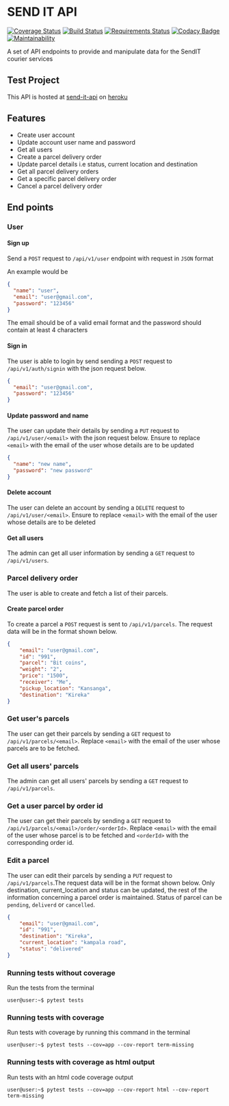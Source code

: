 # SEND IT API
[![Coverage Status](https://coveralls.io/repos/github/Stanley-Okwii/send-it-api/badge.svg?branch=development)](https://coveralls.io/github/Stanley-Okwii/send-it-api?branch=development)
[![Build Status](https://travis-ci.org/Stanley-Okwii/send-it-api.svg?branch=development)](https://travis-ci.org/Stanley-Okwii/send-it-api/)
[![Requirements Status](https://requires.io/github/Stanley-Okwii/send-it-api/requirements.svg?branch=development)](https://requires.io/github/Stanley-Okwii/send-it-api/requirements/?branch=development)
[![Codacy Badge](https://api.codacy.com/project/badge/Grade/e1b69a7d2b1a4e15a7ad9db7a7de6a64)](https://www.codacy.com/app/Stanley-Okwii/send-it-api?utm_source=github.com&amp;utm_medium=referral&amp;utm_content=Stanley-Okwii/send-it-api&amp;utm_campaign=Badge_Grade)
[![Maintainability](https://api.codeclimate.com/v1/badges/deffc4af002cf7975420/maintainability)](https://codeclimate.com/github/Stanley-Okwii/send-it-api/maintainability)

A set of API endpoints to provide and manipulate data for the SendIT courier services

## Test Project 
This API is hosted at [send-it-api](https://sender-app.herokuapp.com) on [heroku](heroku.com)

## Features
 - Create user account
 - Update account user name and password 
 - Get all users
 - Create a parcel delivery order
 - Update parcel details i.e status, current location and destination
 - Get all parcel delivery orders
 - Get a specific parcel delivery order
 - Cancel a parcel delivery order

## End points
### User
#### Sign up
Send a `POST` request to `/api/v1/user` endpoint with request in `JSON` format

An example would be
```json
{
  "name": "user",
  "email": "user@gmail.com",
  "password": "123456"
}
```
The email should be of a valid email format and the password should contain at least 4 characters

#### Sign in
The user is able to login by send sending a `POST` request to `/api/v1/auth/signin` with the json request below.
```json
{
  "email": "user@gmail.com",
  "password": "123456"
}
```

#### Update password and name
The user can update their details by sending a `PUT` request to `/api/v1/user/<email>` with the json request below. Ensure to replace `<email>` with the email of the user whose details are to be updated
```json
{
  "name": "new name",
  "password": "new password"
}
```

#### Delete account
The user can delete an account by sending a `DELETE` request to `/api/v1/user/<email>`. Ensure to replace `<email>` with the email of the user whose details are to be deleted

#### Get all users
The admin can get all user information by sending a `GET` request to `/api/v1/users`.

### Parcel delivery order
The user is able to create and fetch a list of their parcels.

#### Create parcel order
To create a parcel a `POST` request is sent to `/api/v1/parcels`. The request data will be in the format shown below.

```json
{
    "email": "user@gmail.com",
    "id": "991",
    "parcel": "Bit coins",
    "weight": "2",
    "price": "1500",
    "receiver": "Me",
    "pickup_location": "Kansanga",
    "destination": "Kireka"
}
```

### Get user's parcels
The user can get their parcels by sending a `GET` request to `/api/v1/parcels/<email>`. Replace `<email>` with the email of the user whose parcels are to be fetched.

### Get all users' parcels
The admin can get all users' parcels by sending a `GET` request to `/api/v1/parcels`.

### Get a user parcel by order id
The user can get their parcels by sending a `GET` request to `/api/v1/parcels/<email>/order/<orderId>`. Replace `<email>` with the email of the user whose parcel is to be fetched and `<orderId>` with the corresponding order id.

### Edit a parcel
The user can edit their parcels by sending a `PUT` request to `/api/v1/parcels`.The request data will be in the format shown below. Only destination, current_location and status can be updated, the rest of the information concerning a parcel order is maintained. Status of parcel can be `pending`, `deliverd` or `cancelled`.
```json
{
    "email": "user@gmail.com",
    "id": "991",
    "destination": "Kireka",
    "current_location": "kampala road",
    "status": "delivered"
}
```

### Running tests without coverage
Run the tests from the terminal
```console
user@user:~$ pytest tests
```

### Running tests with coverage
Run tests with coverage by running this command in the terminal
```console
user@user:~$ pytest tests --cov=app --cov-report term-missing
```

### Running tests with coverage as html output
Run tests with an html code coverage output
```console
user@user:~$ pytest tests --cov=app --cov-report html --cov-report term-missing
```
